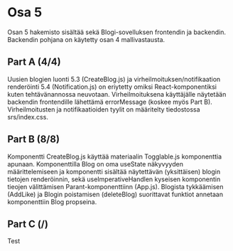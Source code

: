 # Osa 5

Osan 5 hakemisto sisältää sekä Blogi-sovelluksen frontendin ja backendin. Backendin pohjana on käytetty osan 4 mallivastausta.


## Part A (4/4)

Uusien blogien luonti 5.3 (CreateBlog.js) ja virheilmoituksen/notifikaation renderöinti 5.4 (Notification.js) on eriytetty omiksi React-komponentiksi kuten tehtävänannossa neuvotaan. Virheilmoituksena käyttäjälle näytetään backendin frontendille lähettämä errorMessage (koskee myös Part B). Virheilmoitusten ja notifikaatioiden tyylit on määritelty tiedostossa srs/index.css.


## Part B (8/8)

Komponentti CreateBlog.js käyttää materiaalin Togglable.js komponenttia apunaan. Komponenttilla Blog on oma useState näkyvyyden määrittelemiseen ja komponentti sisältää näytettävän (yksittäisen) blogin tietojen renderöinnin, sekä useImperativeHandlen kyseisen komponentin tieojen välittämisen Parant-komponenttiinn (App.js). Blogista tykkäämisen (AddLike) ja Blogin poistamisen (deleteBlog) suorittavat funktiot annetaan komponenttiin Blog propseina.


## Part C (/)

Test

